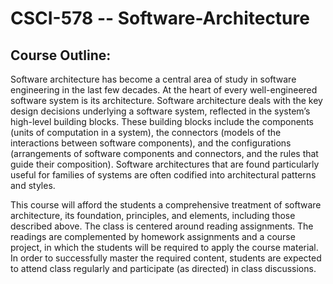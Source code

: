 # CSCI-578 -- Software-Architecture

## Course Outline:
Software architecture has become a central area of study in software engineering in the last few decades.
At the heart of every well-engineered software system is its architecture. Software architecture deals with the key design decisions underlying a software system, reflected in the system’s high-level building blocks. These building blocks include the components (units of computation in a system), the connectors (models of the interactions between software components), and the configurations (arrangements of software components and connectors, and the rules that guide their composition). Software architectures that are found particularly useful for families of systems are often codified into architectural patterns and styles.

This course will afford the students a comprehensive treatment of software architecture, its foundation,
principles, and elements, including those described above. The class is centered around reading
assignments. The readings are complemented by homework assignments and a course project, in which the
students will be required to apply the course material. In order to successfully master the required content,
students are expected to attend class regularly and participate (as directed) in class discussions.


